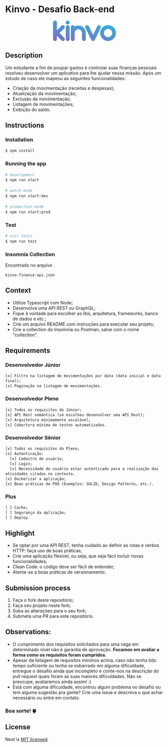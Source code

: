 # Kinvo - Desafio Back-end

<p align="center">
  <img src="./logo.svg" width="200" alt="Kinvo Logo" />
</p>

## Description

Um estudante a fim de poupar gastos e controlar suas finanças pessoais resolveu desenvolver um aplicativo para lhe ajudar nessa missão. Após um estudo de caso ele mapeou as seguintes funcionalidades:

- Criação da movimentação (receitas e despesas);
- Atualização da movimentação;
- Exclusão da movimentação;
- Listagem de movimentações;
- Exibição do saldo.

## Instructions

### Installation

```bash
$ npm install
```

### Running the app

```bash
# development
$ npm run start

# watch mode
$ npm run start:dev

# production mode
$ npm run start:prod
```

### Test

```bash
# unit tests
$ npm run test
```

### Insomnia Collection

Encontrado no arquivo

```
kinvo-finance-api.json
```

## Context

- Utilize Typescript com Node;
- Desenvolva uma API REST ou GraphQL;
- Fique à vontade para escolher as libs, arquitetura, frameworks, banco de dados e etc.;
- Crie um arquivo README com instruções para executar seu projeto;
- Crie a collection do Insomnia ou Postman, salve com o nome "collection".

## Requirements

### Desenvolvedor Júnior

```
[x] Filtro na listagem de movimentações por data (data inicial e data final);
[x] Paginação na listagem de movimentações.
```

### Desenvolvedor Pleno

```
[x] Todos os requisitos do Júnior;
[x] API Rest semântica (se escolheu desenvolver uma API Rest);
[x] Arquitetura minimamente escalável;
[x] Cobertura mínima de testes automatizados.
```

### Desenvolvedor Sênior

```
[x] Todos os requisitos do Pleno;
[x] Autenticação:
  [x] Cadastro de usuário;
  [x] Login;
  [x] Necessidade do usuário estar autenticado para a realização das atividades citadas no contexto.
[x] Dockerizar a aplicação;
[x] Boas práticas de POO (Exemplos: SOLID, Design Patterns, etc.).
```

### Plus

```
[ ] Cache;
[ ] Segurança da aplicação;
[ ] Deploy.
```

## Highlight

- Se optar por uma API REST, tenha cuidado ao definir as rotas e verbos HTTP: faça uso de boas práticas;
- Crie uma aplicação flexível, ou seja, que seja fácil incluir novas funcionalidades;
- Clean Code: o código deve ser fácil de entender;
- Atente-se a boas práticas de versionamento.

## Submission process

1. Faça o fork deste repositório;
2. Faça seu projeto neste fork;
3. Suba as alterações para o seu fork;
4. Submeta uma PR para este repositório.

## Observations:

- O cumprimento dos requisitos solicitados para uma vaga em determinado nível não é garantia de aprovação. <strong>Focamos em avaliar a forma como os requisitos foram cumpridos.</strong>
- Apesar da listagem de requisitos mínimos acima, caso não tenha tido tempo suficiente ou tenha se esbarrado em alguma dificuldade, entregue o desafio ainda que incompleto e conte-nos na descrição do pull request quais foram as suas maiores dificuldades. Não se preocupe, avaliaremos ainda assim! :)
- Está com alguma dificuldade, encontrou algum problema no desafio ou tem alguma sugestão pra gente? Crie uma issue e descreva o que achar necessário ou entre em contato.

### Boa sorte! 🍀

## License

Nest is [MIT licensed](LICENSE).
